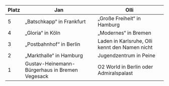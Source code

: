 | Platz | Jan                               | Olli                                 |
|-------|-----------------------------------|--------------------------------------|
| 5     | „Batschkapp“ in Frankfurt        | „Große Freiheit“ in Hamburg          |
| 4     | „Gloria“ in Köln                 | „Modernes“ in Bremen                 |
| 3     | „Postbahnhof“ in Berlin           | Laden in Karlsruhe, Olli kennt den Namen nicht |
| 2     | „Markthalle“ in Hamburg          | Jugendzentrum in Peine               |
| 1     | Gustav-Heinemann-Bürgerhaus in Bremen Vegesack | O2 World in Berlin oder Admiralspalast |
